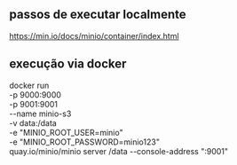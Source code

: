 ## passos de executar localmente
https://min.io/docs/minio/container/index.html

## execução via docker

docker run \
   -p 9000:9000 \
   -p 9001:9001 \
   --name minio-s3 \
   -v data:/data \
   -e "MINIO_ROOT_USER=minio" \
   -e "MINIO_ROOT_PASSWORD=minio123" \
   quay.io/minio/minio server /data --console-address ":9001"